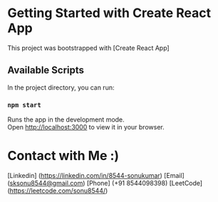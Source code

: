 # Getting Started with Create React App

This project was bootstrapped with [Create React App]

## Available Scripts

In the project directory, you can run:

### `npm start`

Runs the app in the development mode.\
Open [http://localhost:3000](http://localhost:3000) to view it in your browser.

# Contact with Me :)

[Linkedin] (https://linkedin.com/in/8544-sonukumar)
[Email] (sksonu8544@gmail.com)
[Phone] (+91 8544098398)
[LeetCode] (https://leetcode.com/sonu8544/)

